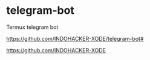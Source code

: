 # telegram-bot
Termux telegram bot

https://github.com/INDOHACKER-XODE/telegram-bot#

https://github.com/INDOHACKER-XODE
